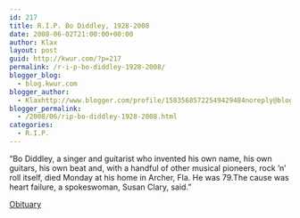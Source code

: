 ```yaml
---
id: 217
title: R.I.P. Bo Diddley, 1928-2008
date: 2008-06-02T21:00:00+00:00
author: Klax
layout: post
guid: http://kwur.com/?p=217
permalink: /r-i-p-bo-diddley-1928-2008/
blogger_blog:
  - blog.kwur.com
blogger_author:
  - Klaxhttp://www.blogger.com/profile/15835685722549429484noreply@blogger.com
blogger_permalink:
  - /2008/06/rip-bo-diddley-1928-2008.html
categories:
  - R.I.P.
---
```

<div class="pf-content">
  <p>
    &#8220;Bo Diddley, a singer and guitarist who invented his own name, his own guitars, his own beat and, with a handful of other musical pioneers, rock ’n’ roll itself, died Monday at his home in Archer, Fla. He was 79.The cause was heart failure, a spokeswoman, Susan Clary, said.&#8221;
  </p>
  
  <p>
  </p>
  
  <p>
    <a href="http://www.nytimes.com/2008/06/03/arts/music/03diddley.html?hp">Obituary</a>
  </p>
</div>